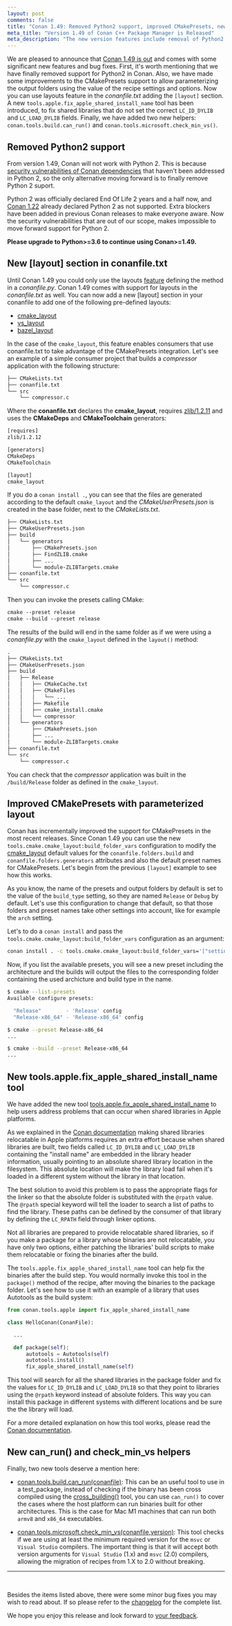 ```yaml
---
layout: post
comments: false
title: "Conan 1.49: Removed Python2 support, improved CMakePresets, new [layout] section in conanfile.txt, new tools.apple.fix_apple_shared_install_name tool, new can_run() and check_min_vs helpers."
meta_title: "Version 1.49 of Conan C++ Package Manager is Released" 
meta_description: "The new version features include removal of Python2 support, improved CMakePresets, new [layout] section in conanfile.txt and much more..."
---
```


<script type="application/ld+json">
{ "@context": "https://schema.org", 
 "@type": "TechArticle",
 "headline": "Version 1.49 of Conan C++ Package Manager is Released",
 "alternativeHeadline": "Learn all about the new 1.49 Conan C/C++ package manager version",
 "image": "https://docs.conan.io/en/latest/_images/frogarian.png",
 "author": "Conan Team", 
 "genre": "C/C++", 
 "keywords": "c c++ package manager conan release", 
 "publisher": {
    "@type": "Organization",
    "name": "Conan.io",
    "logo": {
      "@type": "ImageObject",
      "url": "https://media.jfrog.com/wp-content/uploads/2017/07/20134853/conan-logo-text.svg"
    }
},
 "datePublished": "2022-06-16",
 "description": "Removed Python2 support, improved CMakePresets, new [layout] section in conanfile.txt, new tools.apple.fix_apple_shared_install_name tool, new "can_run()", "check_min_vs" helpers.",
 }
</script>

We are pleased to announce that [Conan 1.49 is
out](https://github.com/conan-io/conan/releases/tag/1.49.0) and comes with some
significant new features and bug fixes. First, it's worth mentioning that we have finally
removed support for Python2 in Conan. Also, we have made some improvements to the CMakePresets
support to allow parameterizing the output folders using the value of the recipe settings
and options. Now you can use layouts feature in the *conanfile.txt* adding the `[layout]`
section. A new `tools.apple.fix_apple_shared_install_name` tool has been introduced, to fix shared
libraries that do not set the correct `LC_ID_DYLIB` and `LC_LOAD_DYLIB` fields. Finally,
we have added two new helpers: `conan.tools.build.can_run()` and
`conan.tools.microsoft.check_min_vs()`.


## Removed Python2 support

From version 1.49, Conan will not work with Python 2. This is because [security
vulnerabilities of Conan dependencies](https://github.com/advisories/GHSA-ffqj-6fqr-9h24)
that haven't been addressed in Python 2, so the only alternative moving forward is to
finally remove Python 2 suport.

Python 2 was officially declared End Of Life 2 years and a half now, and [Conan
1.22](https://docs.conan.io/en/latest/changelog.html#id1006) already declared Python 2 as
not supported. Extra blockers have been added in previous Conan releases to make everyone
aware. Now the security vulnerabilities that are out of our scope, makes impossible to
move forward support for Python 2. 

**Please upgrade to Python>=3.6 to continue using Conan>=1.49.** 

## New [layout] section in conanfile.txt

Until Conan 1.49 you could only use the layouts
[feature](https://docs.conan.io/en/latest/reference/conanfile/tools/layout.html) defining
the method in a *conanfile.py*. Conan 1.49 comes with support for layouts in the
*conanfile.txt* as well. You can now add a new [layout] section in your conanfile to add
one of the following pre-defined layouts:

- [cmake_layout](https://docs.conan.io/en/latest/reference/conanfile/tools/layout.html#predefined-layouts)
- [vs_layout](https://docs.conan.io/en/latest/reference/conanfile/tools/layout.html#predefined-layouts)
- [bazel_layout](https://docs.conan.io/en/latest/reference/conanfile/tools/layout.html#predefined-layouts)

In the case of the `cmake_layout`, this feature enables consumers that use conanfile.txt
to take advantage of the CMakePresets integration. Let's see an example of a simple
consumer project that builds a *compressor* application with the following structure:

```txt
├── CMakeLists.txt
├── conanfile.txt
└── src
    └── compressor.c
```

Where the **conanfile.txt** declares the **cmake_layout**, requires
[zlib/1.2.11](https://conan.io/center/zlib) and uses the **CMakeDeps** and
**CMakeToolchain** generators:

```txt
[requires]
zlib/1.2.12

[generators]
CMakeDeps
CMakeToolchain

[layout]
cmake_layout
```

If you do a `conan install .`, you can see that the files are generated according to the
default `cmake_layout` and the *CMakeUserPresets.json* is created in the base folder,
next to the *CMakeLists.txt*.

```txt
├── CMakeLists.txt
├── CMakeUserPresets.json
├── build
│   └── generators
│       ├── CMakePresets.json
│       ├── FindZLIB.cmake
│       ├── ...
│       └── module-ZLIBTargets.cmake
├── conanfile.txt
└── src
    └── compressor.c
```

Then you can invoke the presets calling CMake:

```txt
cmake --preset release
cmake --build --preset release      
```

The results of the build will end in the same folder as if we were using a *conanfile.py*
with the `cmake_layout` defined in the `layout()` method:

```txt
.
├── CMakeLists.txt
├── CMakeUserPresets.json
├── build
│   ├── Release
│   │   ├── CMakeCache.txt
│   │   ├── CMakeFiles
│   │   │   └── ...
│   │   ├── Makefile
│   │   ├── cmake_install.cmake
│   │   └── compressor
│   └── generators
│       ├── CMakePresets.json
│       ├── ...
│       └── module-ZLIBTargets.cmake
├── conanfile.txt
└── src
    └── compressor.c
```

You can check that the *compressor* application was built in the `/build/Release` folder as
defined in the `cmake_layout`.

## Improved CMakePresets with parameterized layout

Conan has incrementally improved the support for CMakePresets in the most recent releases.
Since Conan 1.49 you can use the new `tools.cmake.cmake_layout:build_folder_vars`
configuration to modify the
[cmake_layout](https://docs.conan.io/en/latest/reference/conanfile/tools/cmake/cmake_layout.html#cmake-layout)
default values for the `conanfile.folders.build` and `conanfile.folders.generators`
attributes and also the default preset names for CMakePresets. Let's begin from the
previous `[layout]` example to see how this works.

As you know, the name of the presets and output folders by default is set to the value of
the `build_type` setting, so they are named `Release` or `Debug` by default. Let's use
this configuration to change that default, so that those folders and preset names take
other settings into account, like for example the `arch` setting. 

Let's to do a `conan install` and pass the `tools.cmake.cmake_layout:build_folder_vars`
configuration as an argument:

```bash
conan install . -c tools.cmake.cmake_layout:build_folder_vars='["settings.arch"]'
```

Now, if you list the available presets, you will see a new preset including the
architecture and the builds will output the files to the corresponding folder containing
the used archicture and build type in the name.

```bash
$ cmake --list-presets
Available configure presets:

  "Release"        - 'Release' config
  "Release-x86_64" - 'Release-x86_64' config

$ cmake --preset Release-x86_64
...

$ cmake --build --preset Release-x86_64
...
```

## New tools.apple.fix_apple_shared_install_name tool

We have added the new tool
[tools.apple.fix_apple_shared_install_name](https://docs.conan.io/en/latest/reference/conanfile/tools/apple.html#conan-tools-apple-fix-apple-shared-install-name)
to help users address problems that can occur when shared libraries in Apple platforms.

As we explained in the [Conan documentation](https://docs.conan.io/en/latest/reference/conanfile/tools/gnu/autotools.html#a-note-about-relocatable-shared-libraries-in-macos-built-the-autotools-build-helper)
making shared libraries relocatable in Apple platforms requires an extra effort because
when shared libraries are built, two fields called `LC_ID_DYLIB` and
`LC_LOAD_DYLIB`  containing the "install name" are embedded in the library header information, usually pointing to
an absolute shared library location in the filesystem. This absolute location will make
the library load fail when it's loaded in a different system without the library in that
location. 

The best solution to avoid this problem is to pass the appropriate flags for the linker so
that the absolute folder is substituted with the `@rpath` value. The `@rpath` special
keyword will tell the loader to search a list of paths to find the library. These paths
can be defined by the consumer of that library by defining the `LC_RPATH` field through
linker options. 

Not all libraries are prepared to provide relocatable shared libraries, so if you make a
package for a library whose binaries are not relocatable, you have only two options,
either patching the libraries' build scripts to make them relocatable or fixing the
binaries after the build. 

The `tools.apple.fix_apple_shared_install_name` tool can help fix the binaries after
the build step. You would normally invoke this tool in the `package()` method of the recipe,
after moving the binaries to the package folder. Let's see how to use it with an example
of a library that uses Autotools as the build system:

```python
from conan.tools.apple import fix_apple_shared_install_name

class HelloConan(ConanFile):

  ...

  def package(self):
      autotools = Autotools(self)
      autotools.install()
      fix_apple_shared_install_name(self)
```

This tool will search for all the shared libraries in the package folder and fix the
values for `LC_ID_DYLIB` and `LC_LOAD_DYLIB` so that they point to libraries using the
`@rpath` keyword instead of absolute folders. This way you can install this package in
different systems with different locations and be sure the the library will load.

For a more detailed explanation on how this tool works, please read the [Conan documentation](https://docs.conan.io/en/latest/reference/conanfile/tools/apple.html#conan-tools-apple-fix-apple-shared-install-name).

## New can_run() and check_min_vs helpers

Finally, two new tools deserve a mention here:

* [conan.tools.build.can_run(conanfile)](https://docs.conan.io/en/latest/reference/conanfile/tools/build.html#conan-tools-build-can-run):
  This can be an useful tool to use in a test_package, instead of checking if the binary
  has been cross compiled using the
  [cross_building()](https://docs.conan.io/en/latest/reference/conanfile/tools/build.html#conan-tools-build-cross-building)
  tool, you can use `can_run()` to cover the cases where the host platform can run
  binaries built for other architectures. This is the case for Mac M1 machines that can
  run both `armv8` and `x86_64` executables.

*  [conan.tools.microsoft.check_min_vs(conanfile,version)](https://docs.conan.io/en/latest/reference/conanfile/tools/microsoft.html#check-min-vs):
   This tool checks if we are using at least the minimum required version for the `msvc`
   or `Visual Studio` compilers. The important thing is that it will accept both version
   arguments for `Visual Studio` (1.x) and `msvc` (2.0) compilers, allowing the
   migration of recipes from 1.X to 2.0 without breaking.


---

<br>

Besides the items listed above, there were some minor bug fixes you may wish to read
about. If so please refer to the
[changelog](https://docs.conan.io/en/latest/changelog.html#jun-2022) for the complete
list.

We hope you enjoy this release and look forward to [your
feedback](https://github.com/conan-io/conan/issues).
